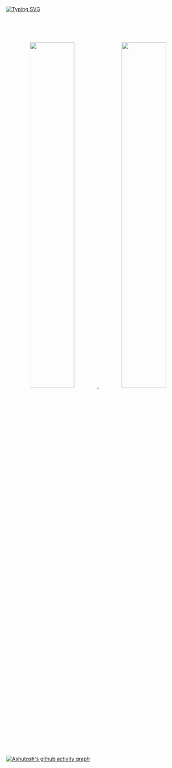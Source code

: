 <br><br>
[![Typing SVG](https://readme-typing-svg.demolab.com?font=Laila&size=50&pause=1000&color=53B584&center=true&vCenter=true&width=1200&lines=Dream+to+Future+Technology)](https://git.io/typing-svg)
<br><br><br><br><br>

 <!-- 
 ![](https://capsule-render.vercel.app/api?section=header&type=waving&color=B1F3B1&fontColor=54CAFD&fontSize=30&animation=twinkling&text=Dream%20to%20future%20Technology)
-->
<!-- [![Typing SVG](https://readme-typing-svg.demolab.com/?lines=Hi+there,+Im+seunglang&Vcenter=true&font=RubikVinyl&size=40)](https://git.io/typing-svg)
-->

<!-- <div align=center> 
![Anurag's gitHub stats](https://github-readme-stats.vercel.app/api?username=seunglang&show_icons=true&theme=vue)
![Top Langs](https://github-readme-stats.vercel.app/api/top-langs/?username=seunglang&layout=compact&theme=vue)(https://github.com/metleeha)
</div> -->


<div align=center> 

<!--
![Anurag's github stats](https://github-readme-stats.vercel.app/api?username=seunglang&show_icons=true&theme=vue) 
[![Top Langs](https://github-readme-stats.vercel.app/api/top-langs/?username=seunglang&layout=compact&theme=vue)](https://github.com/metleeha)
-->



<a href="https://github.com/anuraghazra/github-readme-stats">
  <img src="https://github-readme-stats.vercel.app/api?username=seunglang&show_icons=true&theme=vue" width=49.2% />
</a>
<a href="https://github.com/anuraghazra/github-stats">
<img src="https://github-readme-stats.vercel.app/api/top-langs/?username=seunglang&langs_count=10&layout=compact&theme=vue" width=49.2% />

<!--[![Top Langs](https://github-readme-stats.vercel.app/api/top-langs/?username=seunglang&langs_count=5&layout=compact&theme=vue)](https://github.com/seunglang)
</a>-->
 
</div>
<br>

[![Ashutosh's github activity graph](https://github-readme-activity-graph.cyclic.app/graph?username=seunglang&theme=vue&bg_color=E8F0E0)](https://github.com/ashutosh00710/github-readme-activity-graph)

<br><br>

<!--
<div align=center> 
 
 [![Hits](https://hits.seeyoufarm.com/api/count/incr/badge.svg?url=https%3A%2F%2Fgithub.com%2Fseunglang&count_bg=%2365D36E&title_bg=%23D9CBCB&icon=googlefit.svg&icon_color=%23E57777&title=hits&edge_flat=false)](https://hits.seeyoufarm.com)
 
<a href="mailto:seungwon987@gmail.com"><img src="https://img.shields.io/badge/Gmail-F14228?style=flat-square&logo=Gmail&logoColor=white&link=mailto:seungwon987@gmail.com" /></a>
</div>
-->
 
  
  
  
<!--
**seunglang/seunglang** is a ✨ _special_ ✨ repository because its `README.md` (this file) appears on your GitHub profile.

Here are some ideas to get you started:

- 🔭 I’m currently working on ...
- 🌱 I’m currently learning ...
- 👯 I’m looking to collaborate on ...
- 🤔 I’m looking for help with ...
- 💬 Ask me about ...
- 📫 How to reach me: ...
- 😄 Pronouns: ...
- ⚡ Fun fact: ...
-->
